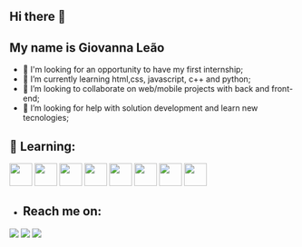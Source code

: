 ## Hi there 👋
## My name is Giovanna Leão

- 🔭 I'm looking for an opportunity to have my first internship;
- 🌱 I’m currently learning html,css, javascript, c++ and python;
- 👯 I’m looking to collaborate on web/mobile projects with back and front-end;
- 🤔 I’m looking for help with solution development and learn new tecnologies;

## 🌱 Learning:


 <img src="https://cdn.jsdelivr.net/gh/devicons/devicon@latest/icons/mysql/mysql-original-wordmark.svg" width="40" height="40"/>
 <img src="https://cdn.jsdelivr.net/gh/devicons/devicon@latest/icons/php/php-original.svg" width="40" height="40"/>
 <img src="https://cdn.jsdelivr.net/gh/devicons/devicon@latest/icons/python/python-original.svg" width="40" height="40"/>
 <img src="https://cdn.jsdelivr.net/gh/devicons/devicon@latest/icons/javascript/javascript-original.svg" width="40" height="40"/>
 <img src="https://cdn.jsdelivr.net/gh/devicons/devicon@latest/icons/bootstrap/bootstrap-original.svg" width="40" height="40"/>
 <img src="https://cdn.jsdelivr.net/gh/devicons/devicon@latest/icons/cplusplus/cplusplus-original.svg" width="40" height="40"/>
 <img src="https://cdn.jsdelivr.net/gh/devicons/devicon@latest/icons/css3/css3-original.svg" width="40" height="40"/>
 <img src="https://cdn.jsdelivr.net/gh/devicons/devicon@latest/icons/html5/html5-original.svg" width="40" height="40"/>
          
          

- ## Reach me on:

<div>
<a href="https://www.instagram.com/gigi_l.q/" target="_blank"><img loading="lazy" src="https://img.shields.io/badge/-Instagram-%23E4405F?style=for-the-badge&logo=instagram&logoColor=white" target="_blank"></a>
<a href = "giovannaleaogi@gmail.com"><img loading="lazy" src="https://img.shields.io/badge/Gmail-D14836?style=for-the-badge&logo=gmail&logoColor=white" target="_blank"></a>
<a href="https://www.linkedin.com/in/giovanna-le%C3%A3o-8a1163234/" target="_blank"><img loading="lazy" src="https://img.shields.io/badge/-LinkedIn-%230077B5?style=for-the-badge&logo=linkedin&logoColor=white" target="_blank"></a>   
</div>
